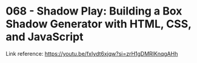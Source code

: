 # 068 - Shadow Play: Building a Box Shadow Generator with HTML, CSS, and JavaScript

Link reference: https://youtu.be/fxIydt6xjqw?si=zrH1gDMRlKnqgAHh
